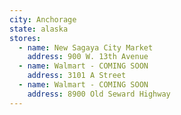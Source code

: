 ```yaml
---
city: Anchorage
state: alaska
stores:
  - name: New Sagaya City Market
    address: 900 W. 13th Avenue
  - name: Walmart - COMING SOON
    address: 3101 A Street
  - name: Walmart - COMING SOON
    address: 8900 Old Seward Highway
---
```

